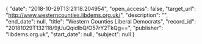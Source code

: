 {
  "date": "2018-10-29T13:21:18.204954", 
  "open_access": false, 
  "target_url": "http://www.westerncounties.libdems.org.uk/", 
  "description": "", 
  "end_date": null, 
  "title": "Western Counties Liberal Democrats", 
  "record_id": "20181029T132118/9jUuQqidlbQ/O57rY2TkQg==", 
  "publisher": "libdems.org.uk", 
  "start_date": null, 
  "subject": null
}

